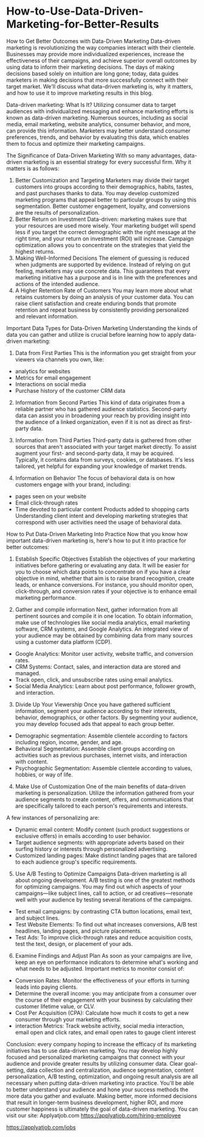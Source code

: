 # How-to-Use-Data-Driven-Marketing-for-Better-Results
How to Get Better Outcomes with Data-Driven Marketing
Data-driven marketing is revolutionizing the way companies interact with their clientele. Businesses may provide more individualized experiences, increase the effectiveness of their campaigns, and achieve superior overall outcomes by using data to inform their marketing decisions. The days of making decisions based solely on intuition are long gone; today, data guides marketers in making decisions that more successfully connect with their target market. We'll discuss what data-driven marketing is, why it matters, and how to use it to improve marketing results in this blog.

Data-driven marketing: What Is It?
Utilizing consumer data to target audiences with individualized messaging and enhance marketing efforts is known as data-driven marketing. Numerous sources, including as social media, email marketing, website analytics, consumer behavior, and more, can provide this information. Marketers may better understand consumer preferences, trends, and behavior by evaluating this data, which enables them to focus and optimize their marketing campaigns.

The Significance of Data-Driven Marketing
With so many advantages, data-driven marketing is an essential strategy for every successful firm. Why it matters is as follows:

1. Better Customization and Targeting
Marketers may divide their target customers into groups according to their demographics, habits, tastes, and past purchases thanks to data. You may develop customized marketing programs that appeal better to particular groups by using this segmentation. Better customer engagement, loyalty, and conversions are the results of personalization.
2. Better Return on Investment Data-driven: 
marketing makes sure that your resources are used more wisely. Your marketing budget will spend less if you target the correct demographic with the right message at the right time, and your return on investment (ROI) will increase. Campaign optimization allows you to concentrate on the strategies that yield the highest returns.
3. Making Well-Informed Decisions
The element of guessing is reduced when judgments are supported by evidence. Instead of relying on gut feeling, marketers may use concrete data. This guarantees that every marketing initiative has a purpose and is in line with the preferences and actions of the intended audience.
4. A Higher Retention Rate of Customers
You may learn more about what retains customers by doing an analysis of your customer data. You can raise client satisfaction and create enduring bonds that promote retention and repeat business by consistently providing personalized and relevant information.

Important Data Types for Data-Driven Marketing
Understanding the kinds of data you can gather and utilize is crucial before learning how to apply data-driven marketing:

1. Data from First Parties
This is the information you get straight from your viewers via channels you own, like:

- analytics for websites
- Metrics for email engagement
- Interactions on social media
- Purchase history of the customer CRM data

2. Information from Second Parties
This kind of data originates from a reliable partner who has gathered audience statistics. Second-party data can assist you in broadening your reach by providing insight into the audience of a linked organization, even if it is not as direct as first-party data.

3. Information from Third Parties
Third-party data is gathered from other sources that aren't associated with your target market directly. To assist augment your first- and second-party data, it may be acquired. Typically, it contains data from surveys, cookies, or databases. It's less tailored, yet helpful for expanding your knowledge of market trends.

4. Information on Behavior
The focus of behavioral data is on how customers engage with your brand, including:

- pages seen on your website
- Email click-through rates
- Time devoted to particular content Products added to shopping carts
Understanding client intent and developing marketing strategies that correspond with user activities need the usage of behavioral data.

How to Put Data-Driven Marketing Into Practice
Now that you know how important data-driven marketing is, here's how to put it into practice for better outcomes:

1. Establish Specific Objectives
Establish the objectives of your marketing initiatives before gathering or evaluating any data. It will be easier for you to choose which data points to concentrate on if you have a clear objective in mind, whether that aim is to raise brand recognition, create leads, or enhance conversions. For instance, you should monitor open, click-through, and conversion rates if your objective is to enhance email marketing performance.

2. Gather and compile information
Next, gather information from all pertinent sources and compile it in one location. To obtain information, make use of technologies like social media analytics, email marketing software, CRM systems, and Google Analytics. An integrated view of your audience may be obtained by combining data from many sources using a customer data platform (CDP).

- Google Analytics: Monitor user activity, website traffic, and conversion rates.
- CRM Systems: Contact, sales, and interaction data are stored and managed.
- Track open, click, and unsubscribe rates using email analytics.
- Social Media Analytics: Learn about post performance, follower growth, and interaction.

3. Divide Up Your Viewership
Once you have gathered sufficient information, segment your audience according to their interests, behavior, demographics, or other factors. By segmenting your audience, you may develop focused ads that appeal to each group better.

- Demographic segmentation: Assemble clientele according to factors including region, income, gender, and age.
- Behavioral Segmentation: Assemble client groups according on activities such as previous purchases, internet visits, and interaction with content.
- Psychographic Segmentation: Assemble clientele according to values, hobbies, or way of life.

4. Make Use of Customization
One of the main benefits of data-driven marketing is personalization. Utilize the information gathered from your audience segments to create content, offers, and communications that are specifically tailored to each person's requirements and interests.

A few instances of personalizing are:

- Dynamic email content: Modify content (such product suggestions or exclusive offers) in emails according to user behavior.
- Target audience segments: with appropriate adverts based on their surfing history or interests through personalized advertising.
- Customized landing pages: Make distinct landing pages that are tailored to each audience group's specific requirements.

5. Use A/B Testing to Optimize Campaigns
 Data-driven marketing is all about ongoing development. A/B testing is one of the greatest methods for optimizing campaigns. You may find out which aspects of your campaigns—like subject lines, call to action, or ad creatives—resonate well with your audience by testing several iterations of the campaigns.

- Test email campaigns: by contrasting CTA button locations, email text, and subject lines.
- Test Website Elements: To find out what increases conversions, A/B test headlines, landing pages, and picture placements.
- Test Ads: To improve click-through rates and reduce acquisition costs, test the text, design, or placement of your ads.

6. Examine Findings and Adjust Plan
As soon as your campaigns are live, keep an eye on performance indicators to determine what's working and what needs to be adjusted. Important metrics to monitor consist of:

- Conversion Rates: Monitor the effectiveness of your efforts in turning leads into paying clients.
- Determine the overall income: you may anticipate from a consumer over the course of their engagement with your business by calculating their customer lifetime value, or CLV.
- Cost Per Acquisition (CPA): Calculate how much it costs to get a new consumer through your marketing efforts.
- interaction Metrics: Track website activity, social media interaction, email open and click rates, and email open rates to gauge client interest

Conclusion:
every company hoping to increase the efficacy of its marketing initiatives has to use data-driven marketing. You may develop highly focused and personalized marketing campaigns that connect with your audience and provide greater results by utilizing consumer data.
Clear goal-setting, data collection and centralization, audience segmentation, content personalization, A/B testing, optimization, and ongoing result analysis are all necessary when putting data-driven marketing into practice. You'll be able to better understand your audience and hone your success methods the more data you gather and evaluate.
Making better, more informed decisions that result in longer-term business development, higher ROI, and more customer happiness is ultimately the goal of data-driven marketing.
You can visit our site: Applyatjob.com
 https://applyatjob.com/hiring-employee

https://applyatjob.com/jobs
